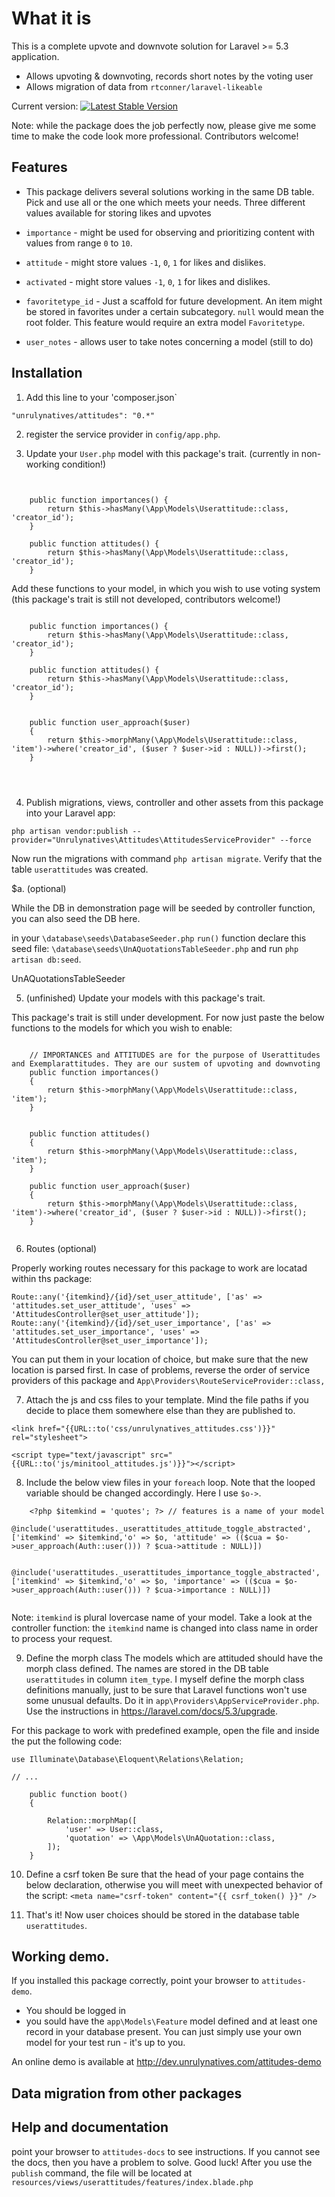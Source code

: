 # What it is

This is a complete upvote and downvote solution for Laravel >= 5.3 application.

- Allows upvoting & downvoting, records short notes by the voting user
- Allows migration of data from `rtconner/laravel-likeable`


Current version: 
[![Latest Stable Version](https://poser.pugx.org/unrulynatives/attitudes-laravel-upvote-solutions/v/stable)](https://packagist.org/packages/unrulynatives/attitudes-laravel-upvote-solutions)


Note: while the package does the job perfectly now, please give me some time to make the code look more professional. Contributors welcome!


## Features

- This package delivers several solutions working in the same DB table. Pick and use all or the one which meets your needs. Three different values available for storing likes and upvotes

- `importance` - might be used for observing and prioritizing content with values from range `0` to `10`.

- `attitude` - might store values `-1`, `0`, `1` for likes and dislikes.

- `activated` - might store values `-1`, `0`, `1` for likes and dislikes.

- `favoritetype_id` - Just a scaffold for future development. An item might be stored in favorites under a certain subcategory. `null` would mean the root folder. This feature would require an extra model `Favoritetype`.

- `user_notes` - allows user to take notes concerning a model (still to do)


## Installation

1. Add this line to your 'composer.json`

`"unrulynatives/attitudes": "0.*"`

2. register the service provider in `config/app.php`.

    

3. Update your `User.php` model with this package's trait. (currently in non-working condition!)



```

    
    public function importances() {
        return $this->hasMany(\App\Models\Userattitude::class, 'creator_id');
    }
    
    public function attitudes() {
        return $this->hasMany(\App\Models\Userattitude::class, 'creator_id');
    }

```

Add these  functions to your model, in which you wish to use voting system (this package's trait is still not developed, contributors welcome!)
```
    
    public function importances() {
        return $this->hasMany(\App\Models\Userattitude::class, 'creator_id');
    }
    
    public function attitudes() {
        return $this->hasMany(\App\Models\Userattitude::class, 'creator_id');
    }


    public function user_approach($user)
    {
        return $this->morphMany(\App\Models\Userattitude::class, 'item')->where('creator_id', ($user ? $user->id : NULL))->first();
    }


        

```

4. Publish migrations, views, controller and other assets from this package into your Laravel app:

`php artisan vendor:publish --provider="Unrulynatives\Attitudes\AttitudesServiceProvider" --force`

Now run the migrations with command `php artisan migrate`. Verify that the table `userattitudes` was created.


$a. (optional)

While the DB in demonstration page will be seeded by controller function, you can also seed the DB here. 

in your `\database\seeds\DatabaseSeeder.php` `run()` function declare this seed file:
`\database\seeds\UnAQuotationsTableSeeder.php` and run `php artisan db:seed`.


UnAQuotationsTableSeeder

5. (unfinished) Update your models with this package's trait.

This package's trait is still under development. For now just paste the below functions to the models for which you wish to enable:

```

    // IMPORTANCES and ATTITUDES are for the purpose of Userattitudes and Exemplarattitudes. They are our sustem of upvoting and downvoting
    public function importances()
    {
        return $this->morphMany(\App\Models\Userattitude::class, 'item');
    }


    public function attitudes()
    {
        return $this->morphMany(\App\Models\Userattitude::class, 'item');
    }

    public function user_approach($user)
    {
        return $this->morphMany(\App\Models\Userattitude::class, 'item')->where('creator_id', ($user ? $user->id : NULL))->first();
    }


```
6. Routes (optional)

Properly working routes necessary for this package to work are locatad within ths package:

```
Route::any('{itemkind}/{id}/set_user_attitude', ['as' => 'attitudes.set_user_attitude', 'uses' => 'AttitudesController@set_user_attitude']);
Route::any('{itemkind}/{id}/set_user_importance', ['as' => 'attitudes.set_user_importance', 'uses' => 'AttitudesController@set_user_importance']);
```

You can put them in your location of choice, but make sure that the new location is parsed first. In case of problems, reverse the order of service providers of this package and `App\Providers\RouteServiceProvider::class,`


7. Attach the js and css files to your template. Mind the file paths if you decide to place them somewhere else than they are published to.

```
<link href="{{URL::to('css/unrulynatives_attitudes.css')}}" rel="stylesheet">

<script type="text/javascript" src="{{URL::to('js/minitool_attitudes.js')}}"></script>
```

8. Include the below view files in your `foreach` loop. Note that the looped variable should be changed accordingly. Here I use `$o->`.

```
    <?php $itemkind = 'quotes'; ?> // features is a name of your model
    @include('userattitudes._userattitudes_attitude_toggle_abstracted', ['itemkind' => $itemkind,'o' => $o, 'attitude' => (($cua = $o->user_approach(Auth::user())) ? $cua->attitude : NULL)])

    @include('userattitudes._userattitudes_importance_toggle_abstracted', ['itemkind' => $itemkind,'o' => $o, 'importance' => (($cua = $o->user_approach(Auth::user())) ? $cua->importance : NULL)])


```
Note: `itemkind` is plural lovercase name of your model. Take a look at the controller function: the `itemkind` name is changed into class name in order to process your request.

9. Define the morph class
The models which are attituded should have the morph class defined. The names are stored in the DB table `userattitudes` in column `item_type`.
I myself define the morph class definitions manually, just to be sure that Laravel functions won't use some unusual defaults. 
Do it in `app\Providers\AppServiceProvider.php`. Use the instructions in https://laravel.com/docs/5.3/upgrade.


For this package to work with predefined example, open the file and inside the 
put the following code:

```
use Illuminate\Database\Eloquent\Relations\Relation;

// ...

    public function boot()
    {

        Relation::morphMap([
            'user' => User::class,
            'quotation' => \App\Models\UnAQuotation::class,
        ]);
    }
```

10. Define a csrf token
Be sure that the head of your page contains the below declaration, otherwise you will meet with unexpected behavior of the script:
`<meta name="csrf-token" content="{{ csrf_token() }}" />`

11. That's it! Now  user choices should be stored in the database table `userattitudes`.

## Working demo. 

If you installed this package correctly, point your browser to `attitudes-demo`.
- You should be logged in
- you sould have the `app\Models\Feature` model defined and at least one record in your database present. You can just simply use your own model for your test run - it's up to you.

An online demo is available at http://dev.unrulynatives.com/attitudes-demo


## Data migration from other packages




## Help and documentation

point your browser to `attitudes-docs` to see instructions. If you cannot see the docs, then you have a problem to solve. Good luck!
After you use the `publish` command, the file will be located at `resources/views/userattitudes/features/index.blade.php`